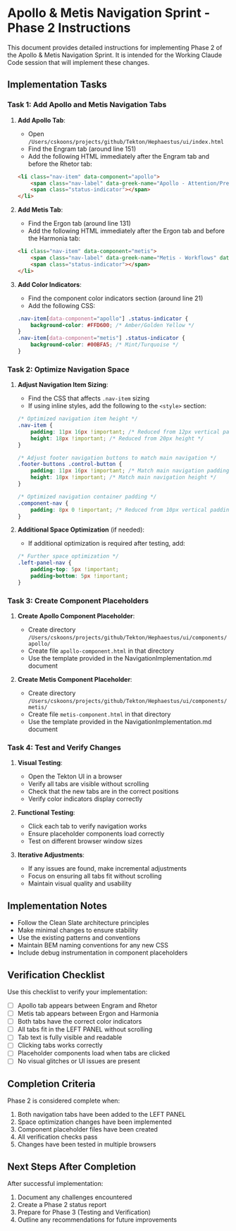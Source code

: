 # Apollo & Metis Navigation Sprint - Phase 2 Instructions

This document provides detailed instructions for implementing Phase 2 of the Apollo & Metis Navigation Sprint. It is intended for the Working Claude Code session that will implement these changes.

## Implementation Tasks

### Task 1: Add Apollo and Metis Navigation Tabs

1. **Add Apollo Tab**:
   - Open `/Users/cskoons/projects/github/Tekton/Hephaestus/ui/index.html`
   - Find the Engram tab (around line 151)
   - Add the following HTML immediately after the Engram tab and before the Rhetor tab:
   ```html
   <li class="nav-item" data-component="apollo">
       <span class="nav-label" data-greek-name="Apollo - Attention/Prediction" data-functional-name="Attention/Prediction">Apollo - Attention/Prediction</span>
       <span class="status-indicator"></span>
   </li>
   ```

2. **Add Metis Tab**:
   - Find the Ergon tab (around line 131)
   - Add the following HTML immediately after the Ergon tab and before the Harmonia tab:
   ```html
   <li class="nav-item" data-component="metis">
       <span class="nav-label" data-greek-name="Metis - Workflows" data-functional-name="Workflows">Metis - Workflows</span>
       <span class="status-indicator"></span>
   </li>
   ```

3. **Add Color Indicators**:
   - Find the component color indicators section (around line 21)
   - Add the following CSS:
   ```css
   .nav-item[data-component="apollo"] .status-indicator { 
       background-color: #FFD600; /* Amber/Golden Yellow */
   }
   .nav-item[data-component="metis"] .status-indicator { 
       background-color: #00BFA5; /* Mint/Turquoise */
   }
   ```

### Task 2: Optimize Navigation Space

1. **Adjust Navigation Item Sizing**:
   - Find the CSS that affects `.nav-item` sizing
   - If using inline styles, add the following to the `<style>` section:
   ```css
   /* Optimized navigation item height */
   .nav-item {
       padding: 11px 16px !important; /* Reduced from 12px vertical padding */
       height: 18px !important; /* Reduced from 20px height */
   }
   
   /* Adjust footer navigation buttons to match main navigation */
   .footer-buttons .control-button {
       padding: 11px 16px !important; /* Match main navigation padding */
       height: 18px !important; /* Match main navigation height */
   }
   
   /* Optimized navigation container padding */
   .component-nav {
       padding: 8px 0 !important; /* Reduced from 10px vertical padding */
   }
   ```

2. **Additional Space Optimization** (if needed):
   - If additional optimization is required after testing, add:
   ```css
   /* Further space optimization */
   .left-panel-nav {
       padding-top: 5px !important;
       padding-bottom: 5px !important;
   }
   ```

### Task 3: Create Component Placeholders

1. **Create Apollo Component Placeholder**:
   - Create directory `/Users/cskoons/projects/github/Tekton/Hephaestus/ui/components/apollo/`
   - Create file `apollo-component.html` in that directory
   - Use the template provided in the NavigationImplementation.md document

2. **Create Metis Component Placeholder**:
   - Create directory `/Users/cskoons/projects/github/Tekton/Hephaestus/ui/components/metis/`
   - Create file `metis-component.html` in that directory
   - Use the template provided in the NavigationImplementation.md document

### Task 4: Test and Verify Changes

1. **Visual Testing**:
   - Open the Tekton UI in a browser
   - Verify all tabs are visible without scrolling
   - Check that the new tabs are in the correct positions
   - Verify color indicators display correctly

2. **Functional Testing**:
   - Click each tab to verify navigation works
   - Ensure placeholder components load correctly
   - Test on different browser window sizes

3. **Iterative Adjustments**:
   - If any issues are found, make incremental adjustments
   - Focus on ensuring all tabs fit without scrolling
   - Maintain visual quality and usability

## Implementation Notes

- Follow the Clean Slate architecture principles
- Make minimal changes to ensure stability
- Use the existing patterns and conventions
- Maintain BEM naming conventions for any new CSS
- Include debug instrumentation in component placeholders

## Verification Checklist

Use this checklist to verify your implementation:

- [ ] Apollo tab appears between Engram and Rhetor
- [ ] Metis tab appears between Ergon and Harmonia
- [ ] Both tabs have the correct color indicators
- [ ] All tabs fit in the LEFT PANEL without scrolling
- [ ] Tab text is fully visible and readable
- [ ] Clicking tabs works correctly
- [ ] Placeholder components load when tabs are clicked
- [ ] No visual glitches or UI issues are present

## Completion Criteria

Phase 2 is considered complete when:

1. Both navigation tabs have been added to the LEFT PANEL
2. Space optimization changes have been implemented
3. Component placeholder files have been created
4. All verification checks pass
5. Changes have been tested in multiple browsers

## Next Steps After Completion

After successful implementation:

1. Document any challenges encountered
2. Create a Phase 2 status report
3. Prepare for Phase 3 (Testing and Verification)
4. Outline any recommendations for future improvements